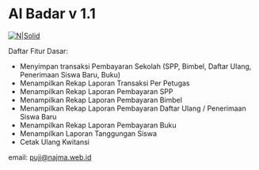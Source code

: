 # Al Badar v 1.1



[![N|Solid](https://raw.githubusercontent.com/najmaweb/albadar-1.1/master/albadar-logo.png)](https://raw.githubusercontent.com/najmaweb/albadar-1.1/master/albadar-logo.png)

Daftar Fitur Dasar:

 * Menyimpan transaksi Pembayaran Sekolah (SPP, Bimbel, Daftar Ulang, Penerimaan Siswa Baru, Buku)
 * Menampilkan Rekap Laporan Transaksi Per Petugas
 * Menampilkan Rekap Laporan Pembayaran SPP
 * Menampilkan Rekap Laporan Pembayaran Bimbel
 * Menampilkan Rekap Laporan Pembayaran Daftar Ulang / Penerimaan Siswa Baru
 * Menampilkan Rekap Laporan Pembayaran Buku
 * Menampilkan Laporan Tanggungan Siswa
 * Cetak Ulang Kwitansi

email: puji@najma.web.id


